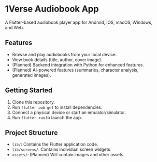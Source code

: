 # 1Verse Audiobook App

A Flutter-based audiobook player app for Android, iOS, macOS, Windows, and Web.

## Features

*   Browse and play audiobooks from your local device.
*   View book details (title, author, cover image).
*   (Planned) Backend integration with Python for enhanced features.
*   (Planned) AI-powered features (summaries, character analysis, generated images).

## Getting Started

1.  Clone this repository.
2.  Run `flutter pub get` to install dependencies.
3.  Connect a physical device or start an emulator/simulator.
4.  Run `flutter run` to launch the app.

## Project Structure

*   `lib/`: Contains the Flutter application code.
*   `lib/screens/`: Contains individual screen widgets.
*   `assets/`: (Planned) Will contain images and other assets.
